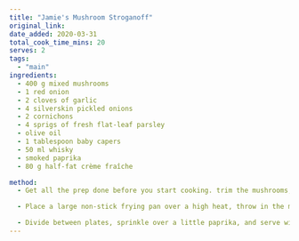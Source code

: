 ```yaml
---
title: "Jamie's Mushroom Stroganoff"
original_link:
date_added: 2020-03-31
total_cook_time_mins: 20
serves: 2
tags:
  - "main"
ingredients:
  - 400 g mixed mushrooms
  - 1 red onion
  - 2 cloves of garlic
  - 4 silverskin pickled onions
  - 2 cornichons
  - 4 sprigs of fresh flat-leaf parsley
  - olive oil
  - 1 tablespoon baby capers
  - 50 ml whisky
  - smoked paprika
  - 80 g half-fat crème fraîche

method:
  - Get all the prep done before you start cooking. trim the mushrooms, tearing up any larger ones and leaving any smaller ones whole, peel and finely slice the red onion and garlic, and finely slice the pickled onions and cornichons. Pick and roughly chop the parsley leaves, finely chopping the stalks.

  - Place a large non-stick frying pan over a high heat, throw in the mushrooms and red onions, shake into one layer, then dry-fry for 5 minutes (this will bring out the nutty flavour), stirring regularly. Drizzle in 1 tablespoon of oil, then add the garlic, pickled onions, cornichons, parsley stalks and capers. After 3 minutes, pour in the whisky, tilt the pan to carefully flame, or light with a long match (watch your eyebrows!), and, once the flames subside, add ¼ of a teaspoon of paprika, the crème fraîche and parsley, then toss together. Loosen with a splash of boiling water to a saucy consistency, and season to taste with sea salt and black pepper.

  - Divide between plates, sprinkle over a little paprika, and serve with fluffy rice.
---
```

